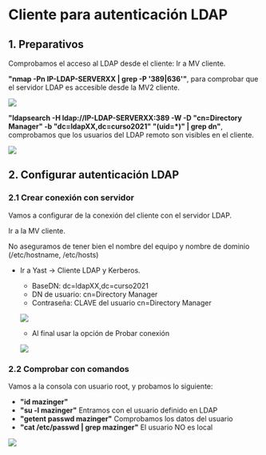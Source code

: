 # Cliente para autenticación LDAP
## 1. Preparativos
Comprobamos el acceso al LDAP desde el cliente:
  Ir a MV cliente.

  **"nmap -Pn IP-LDAP-SERVERXX | grep -P '389|636'"**, para comprobar que el servidor LDAP es accesible desde la MV2 cliente.

  ![](6.png)

  **"ldapsearch -H ldap://IP-LDAP-SERVERXX:389 -W -D "cn=Directory Manager" -b "dc=ldapXX,dc=curso2021" "(uid=*)" | grep dn"**, comprobamos que los usuarios del LDAP remoto son visibles en el cliente.

![](7.png)

## 2. Configurar autenticación LDAP
### 2.1 Crear conexión con servidor
Vamos a configurar de la conexión del cliente con el servidor LDAP.

Ir a la MV cliente.

No aseguramos de tener bien el nombre del equipo y nombre de dominio (/etc/hostname, /etc/hosts)

* Ir a Yast -> Cliente LDAP y Kerberos.
  * BaseDN: dc=ldapXX,dc=curso2021
  * DN de usuario: cn=Directory Manager
  * Contraseña: CLAVE del usuario cn=Directory Manager


  ![](1.png)
  * Al final usar la opción de Probar conexión


  ![](2.png)
### 2.2 Comprobar con comandos
Vamos a la consola con usuario root, y probamos lo siguiente:
* **"id mazinger"**
* **"su -l mazinger"**    Entramos con el usuario definido en LDAP
* **"getent passwd mazinger"**           Comprobamos los datos del usuario
* **"cat /etc/passwd | grep mazinger"**  El usuario NO es local

![](5.png)
